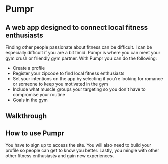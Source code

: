# Pumpr

## A web app designed to connect local fitness enthusiasts

Finding other people passionate about fitness can be difficult. I can be especially difficult if you are a bit timid.
Pumpr is where you can meet your gym crush or friendly gym partner. With Pumpr you can do the following:

* Create a profile
* Register your zipcode to find local fitness enthusiasts
* Set your intentions on the app by selecting if you're looking for romance or someone to keep you motivated in the gym
* Include what muscle groups your targeting so you don't have to compromise your routine
* Goals in the gym

## Walkthrough



## How to use Pumpr

You have to sign up to access the site. You will also need to build your profile so people can get to know you better. Lastly,
you mingle with other other fitness enthusiasts and gain new experiences.

## 
